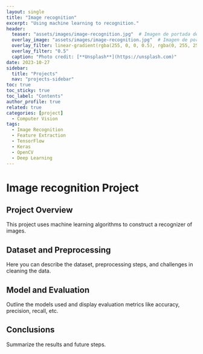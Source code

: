 ```yaml
---
layout: single
title: "Image recognition"
excerpt: "Using machine learning to recognition."
header:
  teaser: "assets/images/image-recognition.jpg"  # Imagen de portada del proyecto
  overlay_image: "assets/images/image-recognition.jpg"  # Imagen de portada del proyecto
  overlay_filter: linear-gradient(rgba(255, 0, 0, 0.5), rgba(0, 255, 255, 0.5))
  overlay_filter: "0.5"
  caption: "Photo credit: [**Unsplash**](https://unsplash.com)"
date: 2023-10-27
sidebar:
  title: "Projects"
  nav: "projects-sidebar"
toc: true
toc_sticky: true
toc_label: "Contents"
author_profile: true
related: true
categories: [project]
  - Computer Vision
tags:
  - Image Recognition
  - Feature Extraction
  - TensorFlow
  - Keras
  - OpenCV
  - Deep Learning
---
```


# Image recognition Project

## Project Overview
This project uses machine learning algorithms to construct a recognizer of images.


<!-- 

- Usa OpenCV para reconocimiento facial o para detección de emociones.
	•	Ingeniería de características: Trabaja en mejorar la calidad de los datos de entrada.
	•	Tuning de hiperparámetros: Experimenta con la búsqueda de hiperparámetros (Grid Search, Random Search) y técnicas como optimización bayesiana.

 -->

## Dataset and Preprocessing
Here you can describe the dataset, preprocessing steps, and challenges in cleaning the data.

## Model and Evaluation
Outline the models used and display evaluation metrics like accuracy, precision, recall, etc.

<!-- // ![ROC Curve](/assets/images/fraud_detection_roc.png) -->

## Conclusions
Summarize the results and future steps.